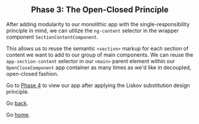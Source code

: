 <h2 align="center">
  Phase 3: The Open-Closed Principle
</h2>

After adding modularity to our monolithic app with the single-responsibility principle in mind, we can utilize the `ng-content` selector in the wrapper component `SectionContentComponent`.

This allows us to reuse the semantic `<section>` markup for each section of content we want to add to our group of main components. We can reuse the `app-section-content` selector in our `<main>` parent element within our `OpenCloseComponent` app container as many times as we'd like in decoupled, open-closed fashion.

Go to [Phase 4](../03-liskov-substitution) to view our app after applying the Liskov substitution design principle.

Go [back](../02-single-responsibility).

Go [home](https://github.com/pjnalls/ng-solid-design/).
